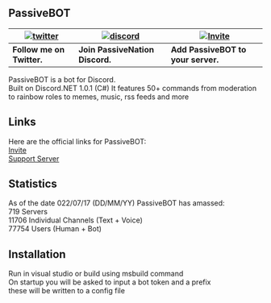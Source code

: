 ## PassiveBOT

| [![twitter](https://cdn.discordapp.com/attachments/155726317222887425/252192520094613504/twiter_banner.JPG)](https://twitter.com/PassiveModding) | [![discord](https://cdn.discordapp.com/attachments/266240393639755778/281920766490968064/discord.png)](https://discord.gg/ZKXqt2a) | [![Invite](https://i.gyazo.com/3add2fb3dc485cd6e9e5eca315fcba17.png)](https://discordapp.com/oauth2/authorize?client_id=234112036701863936&scope=bot&permissions=2146958591)
| --- | --- | --- |
| **Follow me on Twitter.** | **Join PassiveNation Discord.** | **Add PassiveBOT to your server.** |

PassiveBOT is a bot for Discord.  
Built on Discord.NET 1.0.1 (C#)
It features 50+ commands from moderation to rainbow roles to memes, music, rss feeds and more  

## Links

Here are the official links for PassiveBOT:  
[Invite](https://discordapp.com/oauth2/authorize?client_id=234112036701863936&scope=bot&permissions=2146958591)  
[Support Server](https://discord.gg/ZKXqt2a)  

## Statistics

As of the date 022/07/17 (DD/MM/YY) PassiveBOT has amassed:  
719 Servers  
11706 Individual Channels (Text + Voice)  
77754 Users (Human + Bot)  

## Installation

Run in visual studio or build using msbuild command   
On startup you will be asked to input a bot token and a prefix  
these will be written to a config file  

